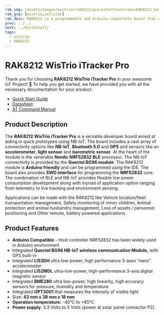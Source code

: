 ```yaml
---
rak_img: /assets/images/wistrio/rak8212/quickstart/overview/RAK8212_home.png
rak_grp: [wistrio,cellular]
rak_desc: RAK8212 is a programmable and Arduino-compatible board that offers several connectivity options like NB-IoT, Bluetooth 5.0, and GPS. It also has a built-in sensor of accelerometer, light sensor, and barometric sensor resulting in ultra-power and high-performance of the board.
prev: ../../
next: ../Quickstart/
tags:
  - wistrio
  - RAK8212
---
```


# RAK8212 WisTrio iTracker Pro
Thank you for choosing **RAK8212 WisTrio iTracker Pro** in your awesome IoT Project! 🎉 To help you get started, we have provided you with all the necessary documentation for your product.

* [Quick Start Guide](../Quickstart/)
* [Datasheet](../Datasheet/)
* [AT Command Manual](../AT-Command-Manual/)

<!-- <rk-img
  src="/assets/images/wistrio/rak8212/quickstart/overview/mbu3h7u9ykxyd0yfzkln.jpg"
  width="40%"
  figure-number="1"
  caption="RAK8212 WisTrio iTracker Pro"
/> -->

## Product Description

The **RAK8212 WisTrio iTracker Pro** is a versatile developer board aimed at aiding in quick prototypes using NB-IoT. The board includes
a vast array of connectivity options like **NB-IoT**, **Bluetooth 5.0** and **GPS** and sensors like an **accelerometer**, **light sensor** and **barometric sensor**. At the heart of the module is the venerable **Nordic NRF52832 BLE** processor. The NB-IoT connectivity
is provided by the **Quectel BG96 module**. The RAK8212 module is **Arduino friendly** and can be programmed using the IDE.
The board also provides **SWD interface** for programming the **NRF52832** core. The combination of BLE and NB-IoT
provides flexible low power consumption development along with myriad of application option ranging from telemetry to
live tracking and environment sensing.

Applications can be made with the RAK8212 like Vehicle location/fleet transportation management, Safety monitoring of minor children, Animal protection and animal husbandry management, Loss of assets / personnel positioning and Other remote, battery powered applications.

<!-- <rk-btn
  src="/Product-Categories/WisTrio/RAK8212/Quickstart/"
  label="Get Started with RAK8212 WisTrio iTracker Pro"
/> -->

## Product Features

- **Arduino Compatible** – Host controller NRF52832 has been widely used in Arduino environment
- Integrated **Quectel BG96 NB-IoT wireless communication Module,** with GPS built-in
- Integrated **LIS3DH** ultra low-power, high performance 3-axes “nano” accelerometer
- Integrated **LIS2MDL** ultra-low-power, high-performance 3-axis digital magnetic sensor
- Integrated **BME280** ultra low-power, high linearity, high accuracy sensors for pressure, humidity and temperature
- Integrated **OPT3001** that measures the intensity of visible light
- Size: **43 mm x 38 mm x 18 mm**
- **Operation temperature:** -40°C to +85°C
- **Power supply**: 3.3 Volts to 5 Volts (power at solar panel connector P2).
